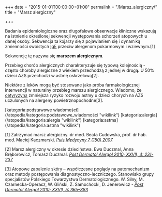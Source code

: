 +++
date = "2015-01-01T00:00:00+01:00"
permalink = "/Marsz_alergiczny/"
title = "Marsz alergiczny"

+++

Badania epidemiologiczne oraz długofalowe obserwacje kliniczne wskazują na istnienie określonej sekwencji występowania schorzeń atopowych u danej osoby. Sekwencja ta kojarzy się z pojawianiem się i dynamiką zmienności swoistych [IgE](/atopedia/IgE "wikilink") przeciw alergenom pokarmowym i wziewnym.[1]

Sekwencję tę nazywa się **marszem alergicznym**.

Przebieg chorób alergicznych charakteryzuje się typową kolejnością - często choroby alergiczne z wiekiem przechodzą z jednej w drugą. U 50% dzieci AZS przechodzi w astmę oskrzelową[2].

Niektóre z leków mogą być stosowane jako próba farmakologicznej interwencji w naturalny przebieg marszu alergicznego. Wiadomo, że [cetyryzyna](/atopedia/cetyryzyna "wikilink") zmniejsza ryzyko rozwoju astmy u dzieci chorych na AZS uczulonych na alergeny powietrznopochodne[3].

<references />
[kategoria:podstawowe wiadomości](/atopedia/kategoria:podstawowe_wiadomości "wikilink") [kategoria:alergia](/atopedia/kategoria:alergia "wikilink") [kategoria:astma](/atopedia/kategoria:astma "wikilink")

[1] Zatrzymać marsz alergiczny. dr med. Beata Cudowska, prof. dr hab. med. Maciej Kaczmarski. *[Puls Medycyny 7 (150) 2007](http://www.pulsmedycyny.com.pl/index/archiwum/8004,zatrzyma%C4%87,marsz,alergiczny.html)*

[2] Marsz alergiczny w okresie dzieciństwa. Ewa Duczmal, Anna Bręborowicz, Tomasz Duczmal. *[Post Dermatol Alergol 2010; XXVII, 4: 231-237](http://www.termedia.pl/Czasopismo/Postepy_Dermatologii_i_nbsp_Alergologii-7/Streszczenie-15259)*

[3] Atopowe zapalenie skóry – współczesne poglądy na patomechanizm oraz metody postępowania diagnostyczno-leczniczego. Stanowisko grupy specjalistów Polskiego Towarzystwa Dermatologicznego. W. Silny, M. Czarnecka-Operacz, W. Gliński, Z. Samochocki, D. Jenerowicz - *[Post Dermatol Alergol 2010; XXVII, 5: 365–383](http://www.termedia.pl/Artykul-specjalny-Atopowe-zapalenie-skory-wspolczesne-poglady-na-patomechanizm-oraz-metody-postepowania-diagnostyczno-leczniczego-Stanowisko-grupy-specjalistow-Polskiego-Towarzystwa-Dermatologicznego,7,15662,1,0.html)*